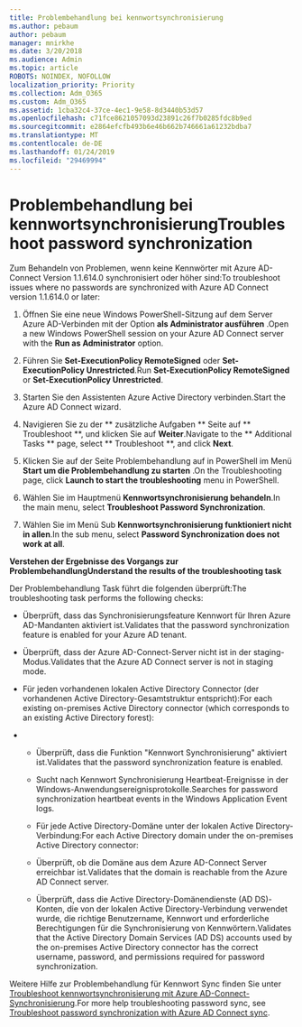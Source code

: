```yaml
---
title: Problembehandlung bei kennwortsynchronisierung
ms.author: pebaum
author: pebaum
manager: mnirkhe
ms.date: 3/20/2018
ms.audience: Admin
ms.topic: article
ROBOTS: NOINDEX, NOFOLLOW
localization_priority: Priority
ms.collection: Adm_O365
ms.custom: Adm_O365
ms.assetid: 1cba32c4-37ce-4ec1-9e58-8d3440b53d57
ms.openlocfilehash: c71fce8621057093d23891c26f7b0285fdc8b9ed
ms.sourcegitcommit: e2864efcfb493b6e46b662b746661a61232bdba7
ms.translationtype: MT
ms.contentlocale: de-DE
ms.lasthandoff: 01/24/2019
ms.locfileid: "29469994"
---
```

# <a name="troubleshoot-password-synchronization"></a><span data-ttu-id="cef32-102">Problembehandlung bei kennwortsynchronisierung</span><span class="sxs-lookup"><span data-stu-id="cef32-102">Troubleshoot password synchronization</span></span>

<span data-ttu-id="cef32-103">Zum Behandeln von Problemen, wenn keine Kennwörter mit Azure AD-Connect Version 1.1.614.0 synchronisiert oder höher sind:</span><span class="sxs-lookup"><span data-stu-id="cef32-103">To troubleshoot issues where no passwords are synchronized with Azure AD Connect version 1.1.614.0 or later:</span></span>
  
1. <span data-ttu-id="cef32-104">Öffnen Sie eine neue Windows PowerShell-Sitzung auf dem Server Azure AD-Verbinden mit der Option **als Administrator ausführen** .</span><span class="sxs-lookup"><span data-stu-id="cef32-104">Open a new Windows PowerShell session on your Azure AD Connect server with the **Run as Administrator** option.</span></span> 
    
2. <span data-ttu-id="cef32-105">Führen Sie **Set-ExecutionPolicy RemoteSigned** oder **Set-ExecutionPolicy Unrestricted**.</span><span class="sxs-lookup"><span data-stu-id="cef32-105">Run **Set-ExecutionPolicy RemoteSigned** or **Set-ExecutionPolicy Unrestricted**.</span></span> 
    
3. <span data-ttu-id="cef32-106">Starten Sie den Assistenten Azure Active Directory verbinden.</span><span class="sxs-lookup"><span data-stu-id="cef32-106">Start the Azure AD Connect wizard.</span></span>
    
4. <span data-ttu-id="cef32-107">Navigieren Sie zu der \*\* zusätzliche Aufgaben \*\* Seite auf \*\* Troubleshoot \*\*, und klicken Sie auf **Weiter**.</span><span class="sxs-lookup"><span data-stu-id="cef32-107">Navigate to the \*\* Additional Tasks \*\* page, select \*\* Troubleshoot \*\*, and click **Next**.</span></span> 
    
5. <span data-ttu-id="cef32-108">Klicken Sie auf der Seite Problembehandlung auf in PowerShell im Menü **Start um die Problembehandlung zu starten** .</span><span class="sxs-lookup"><span data-stu-id="cef32-108">On the Troubleshooting page, click **Launch to start the troubleshooting** menu in PowerShell.</span></span> 
    
6. <span data-ttu-id="cef32-109">Wählen Sie im Hauptmenü **Kennwortsynchronisierung behandeln**.</span><span class="sxs-lookup"><span data-stu-id="cef32-109">In the main menu, select **Troubleshoot Password Synchronization**.</span></span> 
    
7. <span data-ttu-id="cef32-110">Wählen Sie im Menü Sub **Kennwortsynchronisierung funktioniert nicht in allen**.</span><span class="sxs-lookup"><span data-stu-id="cef32-110">In the sub menu, select **Password Synchronization does not work at all**.</span></span> 
    
 <span data-ttu-id="cef32-111">**Verstehen der Ergebnisse des Vorgangs zur Problembehandlung**</span><span class="sxs-lookup"><span data-stu-id="cef32-111">**Understand the results of the troubleshooting task**</span></span>
  
<span data-ttu-id="cef32-112">Der Problembehandlung Task führt die folgenden überprüft:</span><span class="sxs-lookup"><span data-stu-id="cef32-112">The troubleshooting task performs the following checks:</span></span>
  
- <span data-ttu-id="cef32-113">Überprüft, dass das Synchronisierungsfeature Kennwort für Ihren Azure AD-Mandanten aktiviert ist.</span><span class="sxs-lookup"><span data-stu-id="cef32-113">Validates that the password synchronization feature is enabled for your Azure AD tenant.</span></span>
    
- <span data-ttu-id="cef32-114">Überprüft, dass der Azure AD-Connect-Server nicht ist in der staging-Modus.</span><span class="sxs-lookup"><span data-stu-id="cef32-114">Validates that the Azure AD Connect server is not in staging mode.</span></span>
    
- <span data-ttu-id="cef32-115">Für jeden vorhandenen lokalen Active Directory Connector (der vorhandenen Active Directory-Gesamtstruktur entspricht):</span><span class="sxs-lookup"><span data-stu-id="cef32-115">For each existing on-premises Active Directory connector (which corresponds to an existing Active Directory forest):</span></span>
    
- 
  - <span data-ttu-id="cef32-116">Überprüft, dass die Funktion "Kennwort Synchronisierung" aktiviert ist.</span><span class="sxs-lookup"><span data-stu-id="cef32-116">Validates that the password synchronization feature is enabled.</span></span>
    
  - <span data-ttu-id="cef32-117">Sucht nach Kennwort Synchronisierung Heartbeat-Ereignisse in der Windows-Anwendungsereignisprotokolle.</span><span class="sxs-lookup"><span data-stu-id="cef32-117">Searches for password synchronization heartbeat events in the Windows Application Event logs.</span></span>
    
  - <span data-ttu-id="cef32-118">Für jede Active Directory-Domäne unter der lokalen Active Directory-Verbindung:</span><span class="sxs-lookup"><span data-stu-id="cef32-118">For each Active Directory domain under the on-premises Active Directory connector:</span></span>
    
  - <span data-ttu-id="cef32-119">Überprüft, ob die Domäne aus dem Azure AD-Connect Server erreichbar ist.</span><span class="sxs-lookup"><span data-stu-id="cef32-119">Validates that the domain is reachable from the Azure AD Connect server.</span></span>
    
  - <span data-ttu-id="cef32-120">Überprüft, dass die Active Directory-Domänendienste (AD DS)-Konten, die von der lokalen Active Directory-Verbindung verwendet wurde, die richtige Benutzername, Kennwort und erforderliche Berechtigungen für die Synchronisierung von Kennwörtern.</span><span class="sxs-lookup"><span data-stu-id="cef32-120">Validates that the Active Directory Domain Services (AD DS) accounts used by the on-premises Active Directory connector has the correct username, password, and permissions required for password synchronization.</span></span>
    
<span data-ttu-id="cef32-121">Weitere Hilfe zur Problembehandlung für Kennwort Sync finden Sie unter [Troubleshoot kennwortsynchronisierung mit Azure AD-Connect-Synchronisierung](https://docs.microsoft.com/en-us/azure/active-directory/connect/active-directory-aadconnectsync-troubleshoot-password-synchronization).</span><span class="sxs-lookup"><span data-stu-id="cef32-121">For more help troubleshooting password sync, see [Troubleshoot password synchronization with Azure AD Connect sync](https://docs.microsoft.com/en-us/azure/active-directory/connect/active-directory-aadconnectsync-troubleshoot-password-synchronization).</span></span>
  

